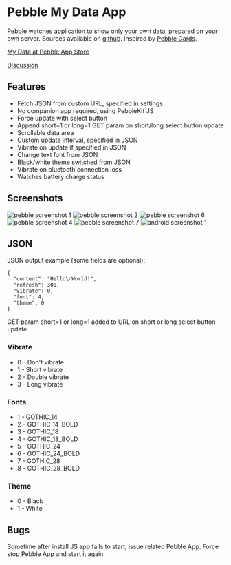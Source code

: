 # Pebble My Data App

Pebble watches application to show only your own data, prepared on your own server.
Sources available on [github](https://github.com/bahbka/pebble-my-data).
Inspired by [Pebble Cards](http://keanulee.com/pebblecards).

[My Data at Pebble App Store](https://apps.getpebble.com/applications/53b0607c94943f8e710001e2)

[Discussion](http://forums.getpebble.com/discussion/13590/watch-app-sdk2-pebble-my-data-shows-your-data-json-prepared-on-your-own-server)

## Features

* Fetch JSON from custom URL, specified in settings
* No companion app required, using PebbleKit JS
* Force update with select button
* Append short=1 or long=1 GET param on short/long select button update
* Scrollable data area
* Custom update interval, specified in JSON
* Vibrate on update if specified in JSON
* Change text font from JSON
* Black/white theme switched from JSON
* Vibrate on bluetooth connection loss
* Watches battery charge status

## Screenshots
![pebble screenshot 1](https://raw.githubusercontent.com/bahbka/pebble-my-data/master/stuff/screenshots/pebble_screenshot1.png)
![pebble screenshot 2](https://raw.githubusercontent.com/bahbka/pebble-my-data/master/stuff/screenshots/pebble_screenshot2.png)
![pebble screenshot 6](https://raw.githubusercontent.com/bahbka/pebble-my-data/master/stuff/screenshots/pebble_screenshot6.png)
![pebble screenshot 4](https://raw.githubusercontent.com/bahbka/pebble-my-data/master/stuff/screenshots/pebble_screenshot4.png)
![pebble screenshot 7](https://raw.githubusercontent.com/bahbka/pebble-my-data/master/stuff/screenshots/pebble_screenshot7.png)
![android screenshot 1](https://raw.githubusercontent.com/bahbka/pebble-my-data/master/stuff/screenshots/android_screenshot1_small.png)

## JSON

JSON output example (some fields are optional):

    {
      "content": "Hello\nWorld!",
      "refresh": 300,
      "vibrate": 0,
      "font": 4,
      "theme": 0
    }

GET param short=1 or long=1 added to URL on short or long select button update
### Vibrate

- 0 - Don't vibrate
- 1 - Short vibrate
- 2 - Double vibrate
- 3 - Long vibrate

### Fonts

- 1 - GOTHIC_14
- 2 - GOTHIC_14_BOLD
- 3 - GOTHIC_18
- 4 - GOTHIC_18_BOLD
- 5 - GOTHIC_24
- 6 - GOTHIC_24_BOLD
- 7 - GOTHIC_28
- 8 - GOTHIC_28_BOLD

### Theme

- 0 - Black
- 1 - White

## Bugs

Sometime after install JS app fails to start, issue related Pebble App. Force stop Pebble App and start it again.
